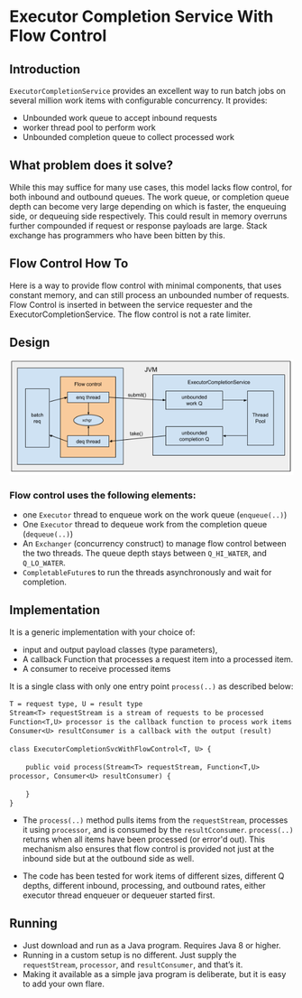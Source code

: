 # Executor Completion Service With Flow Control

## Introduction
`ExecutorCompletionService` provides an excellent way to run batch jobs on several million work items with configurable concurrency. It provides:
* Unbounded work queue to accept inbound requests
* worker thread pool to perform work
* Unbounded completion queue to collect processed work

## What problem does it solve?
While this may suffice for many use cases, this model lacks flow control, for both inbound and outbound queues. 
The work queue, or completion queue depth can become very large depending on which is faster, the enqueuing side, or dequeuing side respectively. This could result in memory overruns further compounded if request or response payloads are large. Stack exchange has programmers who have been bitten by this.

## Flow Control How To

Here is a way to provide flow control with minimal components, that uses constant memory, and can still process an unbounded number of requests. 
Flow Control is inserted in between the service requester and the ExecutorCompletionService. The flow control is not a rate limiter.


## Design
![schematic](https://github.com/smurty/ExecutorCompletionSvcWithFlowControl/blob/master/ExecutorCompletionSvcWithFlowControl.png?raw=true)

### Flow control uses the following elements:
* one `Executor` thread to enqueue work on the work queue (`enqueue(..)`)
* One `Executor` thread to dequeue work from the completion queue (`dequeue(..)`)
* An `Exchanger` (concurrency construct) to manage flow control between the two threads. The queue depth stays between `Q_HI_WATER`, and `Q_LO_WATER`.
* `CompletableFuture`s to run the threads asynchronously and wait for completion.


## Implementation
It is a generic implementation with your choice of:
* input and output payload classes (type parameters), 
* A callback Function that processes a request item into a processed item.
* A consumer to receive processed items

It is a single class with only one entry point `process(..)` as described below:

```
T = request type, U = result type
Stream<T> requestStream is a stream of requests to be processed
Function<T,U> processor is the callback function to process work items
Consumer<U> resultConsumer is a callback with the output (result)

class ExecutorCompletionSvcWithFlowControl<T, U> {

    public void process(Stream<T> requestStream, Function<T,U> processor, Consumer<U> resultConsumer) {

    }
}
```

* The `process(..)` method pulls items from the `requestStream`, processes it using `processor`, and is consumed by the `resultCconsumer`.
`process(..)` returns when all items have been processed (or error'd out). 
This mechanism also ensures that flow control is provided not just at the inbound side but at the outbound side as well.

* The code has been tested for work items of different sizes, different Q depths, different inbound, processing, and outbound rates, either executor thread enqueuer or dequeuer started first.

## Running
* Just download and run as a Java program. Requires Java 8 or higher.
* Running in a custom setup is no different. Just supply the `requestStream`, `processor`, and `resultConsumer`, and that’s it.
* Making it available as a simple java program is deliberate, but it is easy to add your own flare.
